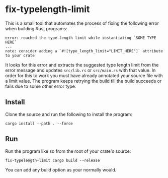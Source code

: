 # fix-typelength-limit

This is a small tool that automates the process of fixing the following error
when building Rust programs:

```
error: reached the type-length limit while instantiating `SOME TYPE HERE`
...
note: consider adding a `#![type_length_limit="LIMIT_HERE"]` attribute to your crate
```

It looks for this error and extracts the suggested type length limit from the
error message and updates `src/lib.rs` or `src/main.rs` with that value. In order
for this to work you must have already annotated your source file with a limit
value. The program keeps retrying the build till the build succeeds or fails due
to some other error type.

## Install

Clone the source and run the following to install the program:

```
cargo install --path . --force
```

## Run

Run the program like so from the root of your crate's source:

```
fix-typelength-limit cargo build --release
```

You can add any build option as your normally would.